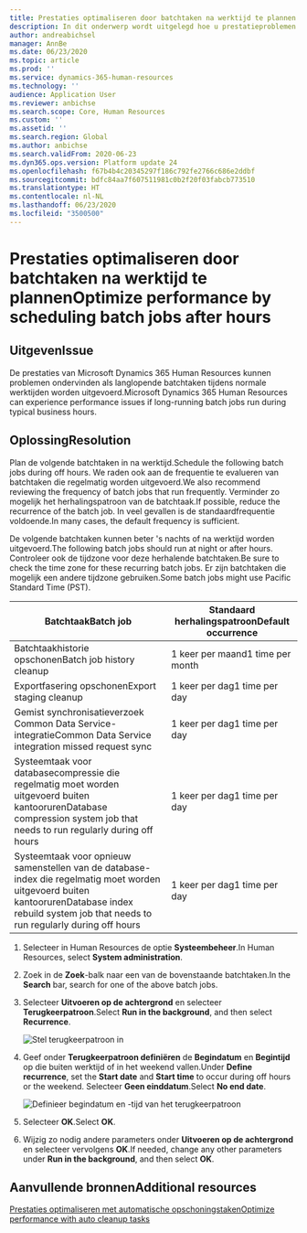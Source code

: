 ```yaml
---
title: Prestaties optimaliseren door batchtaken na werktijd te plannen
description: In dit onderwerp wordt uitgelegd hoe u prestatieproblemen met Microsoft Dynamics 365 Human Resources kunt oplossen door de batchtaken met een lange uitvoeringsduur na werktijd in te plannen.
author: andreabichsel
manager: AnnBe
ms.date: 06/23/2020
ms.topic: article
ms.prod: ''
ms.service: dynamics-365-human-resources
ms.technology: ''
audience: Application User
ms.reviewer: anbichse
ms.search.scope: Core, Human Resources
ms.custom: ''
ms.assetid: ''
ms.search.region: Global
ms.author: anbichse
ms.search.validFrom: 2020-06-23
ms.dyn365.ops.version: Platform update 24
ms.openlocfilehash: f67b4b4c20345297f186c792fe2766c686e2ddbf
ms.sourcegitcommit: bdfc84aa7f607511981c0b2f20f03fabcb773510
ms.translationtype: HT
ms.contentlocale: nl-NL
ms.lasthandoff: 06/23/2020
ms.locfileid: "3500500"
---
```

# <a name="optimize-performance-by-scheduling-batch-jobs-after-hours"></a><span data-ttu-id="80d2a-103">Prestaties optimaliseren door batchtaken na werktijd te plannen</span><span class="sxs-lookup"><span data-stu-id="80d2a-103">Optimize performance by scheduling batch jobs after hours</span></span>

## <a name="issue"></a><span data-ttu-id="80d2a-104">Uitgeven</span><span class="sxs-lookup"><span data-stu-id="80d2a-104">Issue</span></span>

<span data-ttu-id="80d2a-105">De prestaties van Microsoft Dynamics 365 Human Resources kunnen problemen ondervinden als langlopende batchtaken tijdens normale werktijden worden uitgevoerd.</span><span class="sxs-lookup"><span data-stu-id="80d2a-105">Microsoft Dynamics 365 Human Resources can experience performance issues if long-running batch jobs run during typical business hours.</span></span>

## <a name="resolution"></a><span data-ttu-id="80d2a-106">Oplossing</span><span class="sxs-lookup"><span data-stu-id="80d2a-106">Resolution</span></span>

<span data-ttu-id="80d2a-107">Plan de volgende batchtaken in na werktijd.</span><span class="sxs-lookup"><span data-stu-id="80d2a-107">Schedule the following batch jobs during off hours.</span></span> <span data-ttu-id="80d2a-108">We raden ook aan de frequentie te evalueren van batchtaken die regelmatig worden uitgevoerd.</span><span class="sxs-lookup"><span data-stu-id="80d2a-108">We also recommend reviewing the frequency of batch jobs that run frequently.</span></span> <span data-ttu-id="80d2a-109">Verminder zo mogelijk het herhalingspatroon van de batchtaak.</span><span class="sxs-lookup"><span data-stu-id="80d2a-109">If possible, reduce the recurrence of the batch job.</span></span> <span data-ttu-id="80d2a-110">In veel gevallen is de standaardfrequentie voldoende.</span><span class="sxs-lookup"><span data-stu-id="80d2a-110">In many cases, the default frequency is sufficient.</span></span>

<span data-ttu-id="80d2a-111">De volgende batchtaken kunnen beter 's nachts of na werktijd worden uitgevoerd.</span><span class="sxs-lookup"><span data-stu-id="80d2a-111">The following batch jobs should run at night or after hours.</span></span> <span data-ttu-id="80d2a-112">Controleer ook de tijdzone voor deze herhalende batchtaken.</span><span class="sxs-lookup"><span data-stu-id="80d2a-112">Be sure to check the time zone for these recurring batch jobs.</span></span> <span data-ttu-id="80d2a-113">Er zijn batchtaken die mogelijk een andere tijdzone gebruiken.</span><span class="sxs-lookup"><span data-stu-id="80d2a-113">Some batch jobs might use Pacific Standard Time (PST).</span></span>

| <span data-ttu-id="80d2a-114">Batchtaak</span><span class="sxs-lookup"><span data-stu-id="80d2a-114">Batch job</span></span> | <span data-ttu-id="80d2a-115">Standaard herhalingspatroon</span><span class="sxs-lookup"><span data-stu-id="80d2a-115">Default occurrence</span></span> |
| --- | --- |
| <span data-ttu-id="80d2a-116">Batchtaakhistorie opschonen</span><span class="sxs-lookup"><span data-stu-id="80d2a-116">Batch job history cleanup</span></span> | <span data-ttu-id="80d2a-117">1 keer per maand</span><span class="sxs-lookup"><span data-stu-id="80d2a-117">1 time per month</span></span> |
| <span data-ttu-id="80d2a-118">Exportfasering opschonen</span><span class="sxs-lookup"><span data-stu-id="80d2a-118">Export staging cleanup</span></span> | <span data-ttu-id="80d2a-119">1 keer per dag</span><span class="sxs-lookup"><span data-stu-id="80d2a-119">1 time per day</span></span> |
| <span data-ttu-id="80d2a-120">Gemist synchronisatieverzoek Common Data Service-integratie</span><span class="sxs-lookup"><span data-stu-id="80d2a-120">Common Data Service integration missed request sync</span></span> | <span data-ttu-id="80d2a-121">1 keer per dag</span><span class="sxs-lookup"><span data-stu-id="80d2a-121">1 time per day</span></span> |
| <span data-ttu-id="80d2a-122">Systeemtaak voor databasecompressie die regelmatig moet worden uitgevoerd buiten kantooruren</span><span class="sxs-lookup"><span data-stu-id="80d2a-122">Database compression system job that needs to run regularly during off hours</span></span> | <span data-ttu-id="80d2a-123">1 keer per dag</span><span class="sxs-lookup"><span data-stu-id="80d2a-123">1 time per day</span></span> |
| <span data-ttu-id="80d2a-124">Systeemtaak voor opnieuw samenstellen van de database-index die regelmatig moet worden uitgevoerd buiten kantooruren</span><span class="sxs-lookup"><span data-stu-id="80d2a-124">Database index rebuild system job that needs to run regularly during off hours</span></span> | <span data-ttu-id="80d2a-125">1 keer per dag</span><span class="sxs-lookup"><span data-stu-id="80d2a-125">1 time per day</span></span> |

1. <span data-ttu-id="80d2a-126">Selecteer in Human Resources de optie **Systeembeheer**.</span><span class="sxs-lookup"><span data-stu-id="80d2a-126">In Human Resources, select **System administration**.</span></span>

2. <span data-ttu-id="80d2a-127">Zoek in de **Zoek**-balk naar een van de bovenstaande batchtaken.</span><span class="sxs-lookup"><span data-stu-id="80d2a-127">In the **Search** bar, search for one of the above batch jobs.</span></span>

3. <span data-ttu-id="80d2a-128">Selecteer **Uitvoeren op de achtergrond** en selecteer **Terugkeerpatroon**.</span><span class="sxs-lookup"><span data-stu-id="80d2a-128">Select **Run in the background**, and then select **Recurrence**.</span></span>

   ![Stel terugkeerpatroon in](media/talent-batch-history-cleanup-recurrence.png)

4. <span data-ttu-id="80d2a-130">Geef onder **Terugkeerpatroon definiëren** de **Begindatum** en **Begintijd** op die buiten werktijd of in het weekend vallen.</span><span class="sxs-lookup"><span data-stu-id="80d2a-130">Under **Define recurrence**, set the **Start date** and **Start time** to occur during off hours or the weekend.</span></span> <span data-ttu-id="80d2a-131">Selecteer **Geen einddatum**.</span><span class="sxs-lookup"><span data-stu-id="80d2a-131">Select **No end date**.</span></span> 

   ![Definieer begindatum en -tijd van het terugkeerpatroon](media/talent-batch-history-cleanup-define-recurrence.png)

5. <span data-ttu-id="80d2a-133">Selecteer **OK**.</span><span class="sxs-lookup"><span data-stu-id="80d2a-133">Select **OK**.</span></span>

6. <span data-ttu-id="80d2a-134">Wijzig zo nodig andere parameters onder **Uitvoeren op de achtergrond** en selecteer vervolgens **OK**.</span><span class="sxs-lookup"><span data-stu-id="80d2a-134">If needed, change any other parameters under **Run in the background**, and then select **OK**.</span></span>

## <a name="additional-resources"></a><span data-ttu-id="80d2a-135">Aanvullende bronnen</span><span class="sxs-lookup"><span data-stu-id="80d2a-135">Additional resources</span></span>

[<span data-ttu-id="80d2a-136">Prestaties optimaliseren met automatische opschoningstaken</span><span class="sxs-lookup"><span data-stu-id="80d2a-136">Optimize performance with auto cleanup tasks</span></span>](hr-admin-troubleshooting-batch-history.md)
